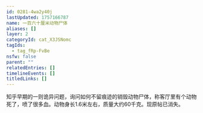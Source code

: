 ```yaml
---
id: 0281-4wa2y40j
lastUpdated: 1757166787
name: 一百六十厘米动物尸体
aliases: []
layer: 2
categoryId: cat_X3JSNomc
tagIds:
  - tag_fRp-FvBe
nsfw: false
parent: ""
relatedEntries: []
timelineEvents: []
titledLinks: []
---
```


知乎早期的一则诡异问题，询问如何不留痕迹的销毁动物尸体，称客厅里有个动物死了，喷了很多血。动物身长1.6米左右，质量大约60千克。现原帖已消失。